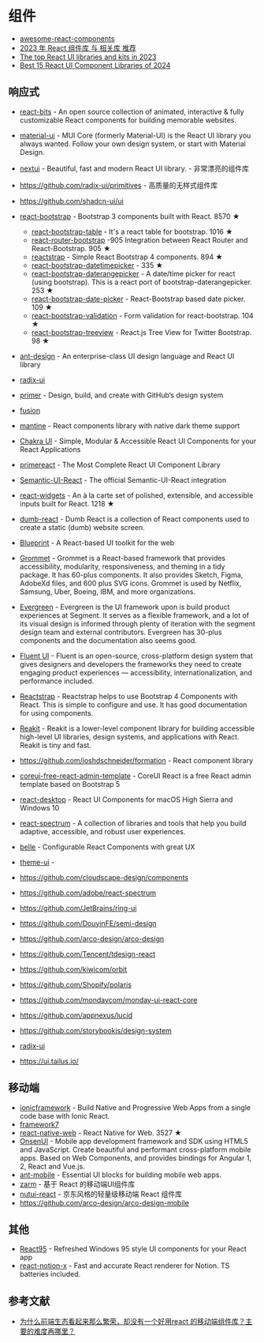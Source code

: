 # 组件

- [awesome-react-components](https://github.com/brillout/awesome-react-components)
- [2023 年 React 组件库 与 相关库 推荐](https://zhuanlan.zhihu.com/p/546697951)
- [The top React UI libraries and kits in 2023](https://blog.logrocket.com/top-react-ui-libraries-kits/)
- [Best 15 React UI Component Libraries of 2024](https://prismic.io/blog/react-component-libraries#summary)

## 响应式

- [react-bits](https://github.com/DavidHDev/react-bits) - An open source collection of animated, interactive & fully customizable React components for building memorable websites.
- [material-ui](https://github.com/mui/material-ui) - MUI Core (formerly Material-UI) is the React UI library you always wanted. Follow your own design system, or start with Material Design.
- [nextui](https://github.com/nextui-org/nextui) - Beautiful, fast and modern React UI library. - 非常漂亮的组件库
- https://github.com/radix-ui/primitives - 高质量的无样式组件库
- https://github.com/shadcn-ui/ui
- [react-bootstrap](https://github.com/react-bootstrap/react-bootstrap) - Bootstrap 3 components built with React. 8570 ★

    - [react-bootstrap-table](https://github.com/AllenFang/react-bootstrap-table) - It's a react table for bootstrap. 1016 ★
    - [react-router-bootstrap](https://github.com/react-bootstrap/react-router-bootstrap) -905 Integration between React Router and React-Bootstrap. 905 ★ 
    - [reactstrap](https://github.com/reactstrap/reactstrap) - Simple React Bootstrap 4 components. 894 ★
    - [react-bootstrap-datetimepicker](https://github.com/quri/react-bootstrap-datetimepicker) - 335 ★
    - [react-bootstrap-daterangepicker](https://github.com/skratchdot/react-bootstrap-daterangepicker) - A date/time picker for react (using bootstrap). This is a react port of bootstrap-daterangepicker. 253 ★
    - [react-bootstrap-date-picker](https://github.com/pushtell/react-bootstrap-date-picker) - React-Bootstrap based date picker. 109 ★
    - [react-bootstrap-validation](https://github.com/heilhead/react-bootstrap-validation) - Form validation for react-bootstrap. 104 ★
    - [react-bootstrap-treeview](https://github.com/jonmiles/react-bootstrap-treeview) - React.js Tree View for Twitter Bootstrap. 98 ★

- [ant-design](https://github.com/ant-design/ant-design) - An enterprise-class UI design language and React UI library
- [radix-ui](https://github.com/radix-ui/primitives)
- [primer](https://primer.style/) - Design, build, and create with GitHub’s design system
- [fusion](https://github.com/alibaba-fusion/next)
- [mantine](https://github.com/mantinedev/mantine/) - React components library with native dark theme support
- [Chakra UI](https://chakra-ui.com/) - Simple, Modular & Accessible React UI Components for your React Applications
- [primereact](https://github.com/primefaces/primereact) - The Most Complete React UI Component Library
- [Semantic-UI-React](https://github.com/Semantic-Org/Semantic-UI-React) - The official Semantic-UI-React integration
- [react-widgets](https://github.com/jquense/react-widgets) - An à la carte set of polished, extensible, and accessible inputs built for React. 1218 ★
- [dumb-react](https://github.com/bradfrost/dumb-react) - Dumb React is a collection of React components used to create a static (dumb) website screen.
- [Blueprint](https://blueprintjs.com/) - A React-based UI toolkit for the web
- [Grommet](https://v2.grommet.io/) - Grommet is a React-based framework that provides accessibility, modularity, responsiveness, and theming in a tidy package. It has 60-plus components. It also provides Sketch, Figma, AdobeXd files, and 600 plus SVG icons. Grommet is used by Netflix, Samsung, Uber, Boeing, IBM, and more organizations.
- [Evergreen](https://evergreen.segment.com/) - Evergreen is the UI framework upon is build product experiences at Segment. It serves as a flexible framework, and a lot of its visual design is informed through plenty of iteration with the segment design team and external contributors. Evergreen has 30-plus components and the documentation also seems good.
- [Fluent UI](https://www.microsoft.com/design/fluent/#/) - Fluent is an open-source, cross-platform design system that gives designers and developers the frameworks they need to create engaging product experiences — accessibility, internationalization, and performance included.
- [Reactstrap](https://github.com/reactstrap/reactstrap) - Reactstrap helps to use Bootstrap 4 Components with React. This is simple to configure and use. It has good documentation for using components.
- [Reakit](https://github.com/reakit/reakit) - Reakit is a lower-level component library for building accessible high-level UI libraries, design systems, and applications with React. Reakit is tiny and fast.
- https://github.com/joshdschneider/formation - React component library
- [coreui-free-react-admin-template](https://github.com/coreui/coreui-free-react-admin-template) - CoreUI React is a free React admin template based on Bootstrap 5
- [react-desktop](https://github.com/gabrielbull/react-desktop) - React UI Components for macOS High Sierra and Windows 10
- [react-spectrum](https://github.com/adobe/react-spectrum) - A collection of libraries and tools that help you build adaptive, accessible, and robust user experiences.
- [belle](https://github.com/nikgraf/belle) - Configurable React Components with great UX
- [theme-ui](https://github.com/system-ui/theme-ui) - 
- https://github.com/cloudscape-design/components
- https://github.com/adobe/react-spectrum
- https://github.com/JetBrains/ring-ui
- https://github.com/DouyinFE/semi-design
- https://github.com/arco-design/arco-design
- https://github.com/Tencent/tdesign-react
- https://github.com/kiwicom/orbit
- https://github.com/Shopify/polaris
- https://github.com/mondaycom/monday-ui-react-core
- https://github.com/appnexus/lucid
- https://github.com/storybookjs/design-system
- [radix-ui](https://github.com/radix-ui/themes)
- https://ui.tailus.io/

## 移动端

- [ionicframework](https://ionicframework.com/react) - Build Native and Progressive Web Apps from a single code base with Ionic React.
- [framework7](https://framework7.io/react/)
- [react-native-web](https://github.com/necolas/react-native-web) - React Native for Web. 3527 ★
- [OnsenUI](https://github.com/OnsenUI/OnsenUI) - Mobile app development framework and SDK using HTML5 and JavaScript. Create beautiful and performant cross-platform mobile apps. Based on Web Components, and provides bindings for Angular 1, 2, React and Vue.js.
- [ant-mobile](https://github.com/ant-design/ant-design-mobile) - Essential UI blocks for building mobile web apps.
- [zarm](https://github.com/ZhongAnTech/zarm) - 基于 React 的移动端UI组件库
- [nutui-react](https://github.com/jdf2e/nutui-react) - 京东风格的轻量级移动端 React 组件库
- https://github.com/arco-design/arco-design-mobile

## 其他

- [React95](https://github.com/arturbien/React95) - Refreshed Windows 95 style UI components for your React app
- [react-notion-x](https://github.com/NotionX/react-notion-x) - Fast and accurate React renderer for Notion. TS batteries included.

## 参考文献

- [为什么前端生态看起来那么繁荣，却没有一个好用react 的移动端组件库？主要的难度再哪里？](https://www.zhihu.com/question/407362328)
